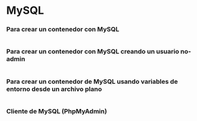 # MySQL

### Para crear un contenedor con MySQL

```
```

### Para crear un contenedor con MySQL creando un usuario no-admin

```
```

### Para crear un contenedor de MySQL usando variables de entorno desde un archivo plano

```
```

### Cliente de MySQL (PhpMyAdmin)

```
```